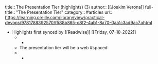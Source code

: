 title:: The Presentation Tier (highlights) (3)
author:: [[Joakim Verona]]
full-title:: "The Presentation Tier"
category:: #articles
url:: https://learning.oreilly.com/library/view/practical-devops/9781788392570/f588b865-c8f2-4ab1-8a70-0aa1c3ad9ac7.xhtml

- Highlights first synced by [[Readwise]] [[Friday, 07-10-2022]]
	- -
	- The presentation tier will be a web #spaced
	- -